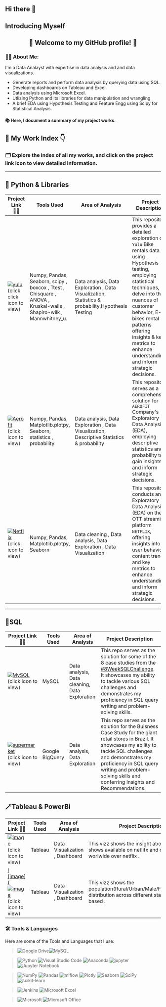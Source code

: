 ## Hi there 👋
## Introducing Myself

<h2 align="center"> 🌟 Welcome to my GitHub profile! 🌟</h2>

### 🤷‍♂️ About Me:

I'm a Data Analayst with expertise in data analysis and  and data visualizations. 


- Generate reports and perform data analysis by querying data using SQL.
- Developing dashboards on Tableau and Excel.
- Data analysis using Microsoft Excel.
- Utlizing Python and its libraries for data manipulation and wrangling.
- A brief EDA using Hypothesis Testing and Feature Engg using Scipy for Statistical Analysis.

#### 📚 Here, I document a summary of my project works. 

## 📂 My Work Index 👇 

### 🗂️ Explore the index of all my works, and click on the project link icon to view detailed information.


***
## 🐍 Python & Libraries

| Project Link 🫵🏼 | Tools Used | Area of Analysis | Project Description | 
|----- |---|---|---|
| [![yulu](https://img.shields.io/badge/YULU-2D8CFF?style=for-the-badge&logo=proto.io&logoColor=white)](https://github.com/monikasingh09/Yulu-HypothesisTesting)(click click icon to view) | Numpy, Pandas, Seaborn, scipy , boxcox , Ttest , Chisquare , ANOVA , Kruskal-walis , Shapiro-wilk , Mannwhitney_u. | Data analysis, Data Exploration , Data Visualization, Statistics & probability,Hypothesis Testing | This repository provides a detailed exploration of `Yulu` Bike rentals data using Hypothesis testing, employing statistical techniques, we delve into the nuances of customer behavior, E-bikes rental patterns offering insights & key metrics to enhance understanding and inform strategic decisions.|
| [![Aerofit](https://img.shields.io/badge/AEROFIT-e0e0e0?style=for-the-badge&logo=inkscape&logoColor=blue)](https://github.com/monikasingh09/Aerofit-CaseStudy) (click icon to view)| Numpy, Pandas, Matplotlib.plotpy, Seaborn, statistics , probability | Data analysis, Data Exploration , Data Visualization, Descriptive Statistics & probability | This repository serves as a comprehensive solution for `AEROFIT` Company's Exploratory Data Analysis (EDA), employing descriptive statistics and probability to gain insights and inform strategic decisions.|
| [![Netflix](https://img.shields.io/badge/NETFLIX-181717?style=for-the-badge&logo=netflix&logoColor=red)](https://github.com/monikasingh09/Netflix-EDA) (click icon to view)| Numpy, Pandas, Matplotlib.plotpy, Seaborn | Data cleaning , Data analysis, Data Exploration , Data Visualization | This repository conducts an Exploratory Data Analysis (EDA) on the OTT streaming platform `NETFLIX`, offering insights into user behavior, content trends, and key metrics to enhance understanding and inform strategic decisions. |


***

## 📜SQL

| Project Link 🫵🏼| Tools Used | Area of Analysis | Project Description | 
|-----|---|---|---|
|[![MySQL](https://img.shields.io/badge/DANNYMA's-SQL-FFE305?.svg?style=for-the-badge&logo=polywork&logoColor=white)](https://github.com/monikasingh09/Danny-Ma-s-SQL-challenges)(click icon to view)| MySQL |Data analysis, Data cleaning, Data Exploration | This repo serves as the solution for some of the 8 case studies from the [#8WeekSQLChallenge](https://8weeksqlchallenge.com). It showcases my ability to tackle various SQL challenges and demonstrates my proficiency in SQL query writing and problem-solving skills. |
|[![supermarket](https://img.shields.io/badge/-TARGET-e0e0e0?style=for-the-badge&logo=target&logoColor=red)](https://github.com/monikasingh09/Target)(click icon to view)| Google BigQuery | Data analysis, Data Exploration | This repo serves as the solution for the Buisness Case Study for the giant retail stores in Brazil. It showcases my ability to tackle SQL challenges and demonstrates my proficiency in SQL query writing and problem-solving skills and conferring Insights and Recommendations. |



## 🪄Tableau & PowerBi

| Project Link 🫵🏼| Tools Used | Area of Analysis | Project Description | 
|----- |---|---|---|
|[![image](https://github.com/user-attachments/assets/95f78226-35d0-469c-a36f-45036b2656b4)](https://public.tableau.com/app/profile/monika.singh5722/viz/Netflix_Dashboard_17132620695150/Dashboard1)(click icon to view)| Tableau |  Data Visualization , Dashboard  | This vizz shows the insight about Movies/Tv shows available on netlifx and content trend worlwide over netflix .|
|[![image](![image](https://github.com/user-attachments/assets/dceaeb8e-6bf8-48e4-89ae-bd7c0918516c)](https://public.tableau.com/app/profile/monika.singh5722/viz/Indian_population_dashboard/IndianPopulationdistribution)(click icon to view)| Tableau |  Data Visualization , Dashboard  | This vizz shows the population(Rural/Urban/Male/Female/Literate) distribution across different states of India based .|


### <summary><b>🛠️ Tools & Languages</b></summary>
<p>
  Here are some of the Tools and Languages that I use:
  
>  ![Google Drive](https://img.shields.io/badge/Google%20BigQuery-4287F4?style=plastic&logo=google-cloud&logoColor=white)![MySQL](https://img.shields.io/badge/MySQL-%2300f.svg?style=plastic&logo=mysql&logoColor=white) 

> ![Python](https://img.shields.io/badge/Python-3670A0?style=plastic&logo=python&logoColor=ffdd54) ![Visual Studio Code](https://img.shields.io/badge/VisualStudio-%20Code-0078d7.svg?style=plastic&logo=eclipse&logoColor=white)
 ![Anaconda](https://img.shields.io/badge/Anaconda-%2344A833.svg?style=plastic&logo=anaconda&logoColor=white) ![jupyter](https://img.shields.io/badge/Jupyter-Lab-F37626.svg?style=plastic&logo=Jupyter) ![Jupyter Notebook](https://img.shields.io/badge/Jupyter_Notebooks-%23FF6F00.svg?style=plastic&logo=jupyter&logoColor=white)

>  ![NumPy](https://img.shields.io/badge/Numpy-%23ffffff.svg?style=plastic&logo=numpy&logoColor=blue) ![Pandas](https://img.shields.io/badge/pandas-%23150458.svg?style=plastic&logo=pandas&logoColor=white) ![mlflow](https://img.shields.io/badge/Matplotlib-%23ff0027.svg?style=plastic&logo=trello&logoColor=white) ![Plotly](https://img.shields.io/badge/Plotly-%233F4F25.svg?style=plastic&logo=plotly&logoColor=white) ![Seaborn](https://img.shields.io/badge/Seaborn-%23ffff00.svg?style=plastic&logo=solus&logoColor=black) ![SciPy](https://img.shields.io/badge/SciPy-%230C55A5.svg?style=plastic&logo=scipy&logoColor=%white) ![scikit-learn](https://img.shields.io/badge/scikit--learn-%23F7931E.svg?style=plastic&logo=scikit-learn&logoColor=white)

> ![Jenkins](https://img.shields.io/badge/Tableau-%232C3563.svg?style=plastic&logo=tableau&logoColor=white) ![Microsoft Excel](https://img.shields.io/badge/Microsoft_Excel-217346?style=plastic&logo=polywork&logoColor=white)
  
> ![Microsoft](https://img.shields.io/badge/Microsoft-0078D4?style=plastic&logo=protonmail&logoColor=white) ![Microsoft Office](https://img.shields.io/badge/Microsoft_Office-D83B01?style=plastic&logo=bitbucket&logoColor=white) 
  </p>



